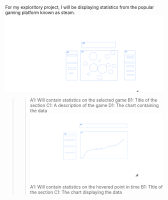 For my exploritory project, I will be displaying statistics from the popular gaming platform known as steam. 
![alt text](https://github.com/davidleshinski/Interactive-Data-Vis-Fall2020/blob/master/project1/download%20(3).png?raw=true)
>>A1: Will contain statistics on the selected game
>>B1: Title of the section
>>C1: A description of the game
>>D1: The chart containing the data
![alt text](https://github.com/davidleshinski/Interactive-Data-Vis-Fall2020/blob/master/project1/download%20(2).png?raw=true)
A1: Will contain statistics on the hovered point in time
B1: TItle of the section
C1: The chart displaying the data

